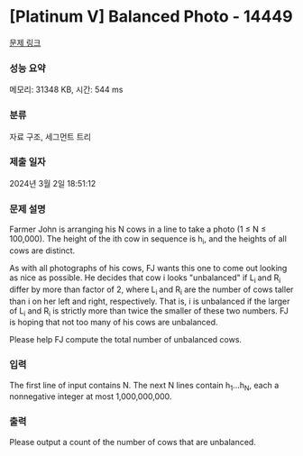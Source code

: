 # [Platinum V] Balanced Photo - 14449 

[문제 링크](https://www.acmicpc.net/problem/14449) 

### 성능 요약

메모리: 31348 KB, 시간: 544 ms

### 분류

자료 구조, 세그먼트 트리

### 제출 일자

2024년 3월 2일 18:51:12

### 문제 설명

<p>Farmer John is arranging his N cows in a line to take a photo (1 ≤ N ≤ 100,000). The height of the ith cow in sequence is h<sub>i</sub>, and the heights of all cows are distinct.</p>

<p>As with all photographs of his cows, FJ wants this one to come out looking as nice as possible. He decides that cow i looks "unbalanced" if L<sub>i </sub>and R<sub>i </sub>differ by more than factor of 2, where L<sub>i </sub>and R<sub>i</sub> are the number of cows taller than i on her left and right, respectively. That is, i is unbalanced if the larger of L<sub>i</sub> and R<sub>i</sub> is strictly more than twice the smaller of these two numbers. FJ is hoping that not too many of his cows are unbalanced.</p>

<p>Please help FJ compute the total number of unbalanced cows.</p>

### 입력 

 <p>The first line of input contains N. The next N lines contain h<sub>1</sub>…h<sub>N</sub>, each a nonnegative integer at most 1,000,000,000.</p>

### 출력 

 <p>Please output a count of the number of cows that are unbalanced.</p>

<p> </p>

